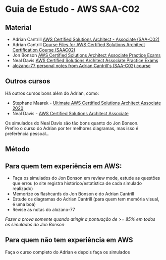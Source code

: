 # Guia de Estudo - AWS SAA-C02

## Material
- Adrian Cantrill [AWS Certified Solutions Architect - Associate (SAA-C02)](https://learn.cantrill.io/p/aws-certified-solutions-architect-associate-saa-c02 "AWS Certified Solutions Architect - Associate (SAA-C02)")
- Adrian Cantrill [Course Files for AWS Certified Solutions Architect Certification Course (SAAC02)](https://github.com/acantril/aws-sa-associate-saac02 "Course Files for AWS Certified Solutions Architect Certification Course (SAAC02)")
- Jon Bonson [AWS Certified Solutions Architect Associate Practice Exams](https://portal.tutorialsdojo.com/courses/aws-certified-solutions-architect-associate-practice-exams/ "AWS Certified Solutions Architect Associate Practice Exams")
- Neal Davis [AWS Certified Solutions Architect Associate Practice Exams](https://learn.digitalcloud.training/order_step/checkout-csaa-practice-exams/ "AWS Certified Solutions Architect Associate Practice Exams")
- [alozano-77 personal notes from Adrian Cantrill's (SAA-C02) course](https://github.com/alozano-77/AWS-SAA-C02-Course "alozano-77 personal notes from Adrian Cantrill's (SAA-C02) course")

## Outros cursos
Há outros cursos bons além do Adrian, como:
-  Stephane Maarek - [Ultimate AWS Certified Solutions Architect Associate 2020](https://www.udemy.com/course/aws-certified-solutions-architect-associate-saa-c02/ "Ultimate AWS Certified Solutions Architect Associate 2020")
- Neal Davis - [AWS Certified Solutions Architect Associate](https://digitalcloud.training/aws-certified-solutions-architect-associate-hands-on-course-saa-c02/ "AWS Certified Solutions Architect Associate")

Os simulados do Neal Davis são tão bons quanto do Jon Bonson.  
Prefiro o curso do Adrian por ter melhores diagramas, mas isso é preferência pessoal...

## Método
## Para quem tem experiência em AWS:
- Faça os simulados do Jon Bonson em review mode, estude as questões que errou (o site registra histórico/estatística de cada simulado realizado)
- Memorize os flashcards do Jon Bonson e do Adrian Cantrill
- Estude os diagramas do Adrian Cantrill (para quem tem memória visual, é uma boa)
- Revise as notas do alozano-77

*Fazer a prova somente quando atingir a pontuação de >= 85% em todos os simulados do Jon Bonson*

## Para quem não tem experiência em AWS
Faça o curso completo do Adrian e depois faça os simulados

